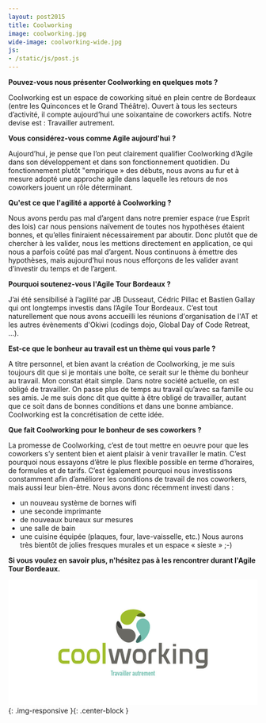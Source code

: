 ```yaml
---
layout: post2015
title: Coolworking
image: coolworking.jpg
wide-image: coolworking-wide.jpg
js:
- /static/js/post.js
---
```


**Pouvez-vous nous présenter Coolworking en quelques mots ?**

Coolworking est un espace de coworking situé en plein centre de Bordeaux (entre les Quinconces et le Grand Théâtre).
Ouvert à tous les secteurs d’activité, il compte aujourd’hui une soixantaine de coworkers actifs. Notre devise est : Travailler autrement.

**Vous considérez-vous comme Agile aujourd'hui ?**

Aujourd’hui, je pense que l’on peut clairement qualifier Coolworking d’Agile dans son développement et dans son fonctionnement quotidien.
Du fonctionnement plutôt "empirique » des débuts, nous avons au fur et à mesure adopté une approche agile dans laquelle les retours de nos coworkers jouent un rôle déterminant.

**Qu'est ce que l'agilité a apporté à Coolworking ?**

Nous avons perdu pas mal d’argent dans notre premier espace (rue Esprit des lois) car nous pensions naïvement de toutes nos hypothèses étaient bonnes, et qu’elles finiraient nécessairement par aboutir. Donc plutôt que de chercher à les valider, nous les mettions directement en application, ce qui nous a parfois coûté pas mal d’argent. Nous continuons à émettre des hypothèses, mais aujourd’hui nous nous efforçons de les valider avant d’investir du temps et de l’argent.

**Pourquoi soutenez-vous l'Agile Tour Bordeaux ?**

J’ai été sensibilisé à l’agilité par JB Dusseaut, Cédric Pillac et Bastien Gallay qui ont longtemps investis dans l’Agile Tour Bordeaux. C’est tout naturellement que nous avons accueilli les réunions d'organisation de l'AT et les autres évènements d'Okiwi (codings dojo, Global Day of Code Retreat, ...).

**Est-ce que le bonheur au travail est un thème qui vous parle ?**

A titre personnel, et bien avant la création de Coolworking, je me suis toujours dit que si je montais une boîte, ce serait sur le thème du bonheur au travail. Mon constat était simple. Dans notre société actuelle, on est obligé de travailler. On passe plus de temps au travail qu’avec sa famille ou ses amis. Je me suis donc dit que quitte à être obligé de travailler, autant que ce soit dans de bonnes conditions et dans une bonne ambiance. Coolworking est la concrétisation de cette idée.

**Que fait Coolworking pour le bonheur de ses coworkers ?**

La promesse de Coolworking, c’est de tout mettre en oeuvre pour que les coworkers s’y sentent bien et aient plaisir à venir travailler le matin. C’est pourquoi nous essayons d’être le plus flexible possible en terme d’horaires, de formules et de tarifs.
C’est également pourquoi nous investissons constamment afin d’améliorer les conditions de travail de nos coworkers, mais aussi leur bien-être. Nous avons donc récemment investi dans :
- un nouveau système de bornes wifi
- une seconde imprimante
- de nouveaux bureaux sur mesures
- une salle de bain
- une cuisine équipée (plaques, four, lave-vaisselle, etc.)
Nous aurons très bientôt de jolies fresques murales et un espace « sieste » ;-)

**Si vous voulez en savoir plus, n'hésitez pas à les rencontrer durant l'Agile Tour Bordeaux.**

![Alt text](/static/img/blog/coolworking-wide.jpg){: .img-responsive }{: .center-block }
